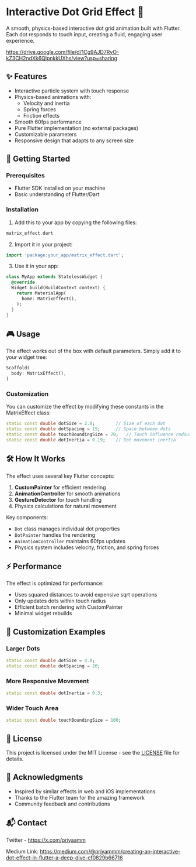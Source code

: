 # Interactive Dot Grid Effect 🌟

A smooth, physics-based interactive dot grid animation built with Flutter. Each dot responds to touch input, creating a fluid, engaging user experience.

https://drive.google.com/file/d/1Cg9AJD7RyO-kZ3CH2ndXk6QlpnkkUXhs/view?usp=sharing

## ✨ Features

- Interactive particle system with touch response
- Physics-based animations with:
  - Velocity and inertia
  - Spring forces
  - Friction effects
- Smooth 60fps performance
- Pure Flutter implementation (no external packages)
- Customizable parameters
- Responsive design that adapts to any screen size

## 🚀 Getting Started

### Prerequisites
- Flutter SDK installed on your machine
- Basic understanding of Flutter/Dart

### Installation

1. Add this to your app by copying the following files:
```dart
matrix_effect.dart
```

2. Import it in your project:
```dart
import 'package:your_app/matrix_effect.dart';
```

3. Use it in your app:
```dart
class MyApp extends StatelessWidget {
  @override
  Widget build(BuildContext context) {
    return MaterialApp(
      home: MatrixEffect(),
    );
  }
}
```

## 🎮 Usage

The effect works out of the box with default parameters. Simply add it to your widget tree:

```dart
Scaffold(
  body: MatrixEffect(),
)
```

### Customization

You can customize the effect by modifying these constants in the MatrixEffect class:

```dart
static const double dotSize = 2.0;        // Size of each dot
static const double dotSpacing = 15;      // Space between dots
static const double touchBoundingSize = 70;   // Touch influence radius
static const double dotInertia = 0.19;    // Dot movement inertia
```

## 🛠️ How It Works

The effect uses several key Flutter concepts:

1. **CustomPainter** for efficient rendering
2. **AnimationController** for smooth animations
3. **GestureDetector** for touch handling
4. Physics calculations for natural movement

Key components:
- `Dot` class manages individual dot properties
- `DotPainter` handles the rendering
- `AnimationController` maintains 60fps updates
- Physics system includes velocity, friction, and spring forces

## ⚡ Performance

The effect is optimized for performance:
- Uses squared distances to avoid expensive sqrt operations
- Only updates dots within touch radius
- Efficient batch rendering with CustomPainter
- Minimal widget rebuilds

## 🎨 Customization Examples

### Larger Dots
```dart
static const double dotSize = 4.0;
static const double dotSpacing = 20;
```

### More Responsive Movement
```dart
static const double dotInertia = 0.3;
```

### Wider Touch Area
```dart
static const double touchBoundingSize = 100;
```


## 📄 License

This project is licensed under the MIT License - see the [LICENSE](LICENSE) file for details.

## 🙏 Acknowledgments

- Inspired by similar effects in web and iOS implementations
- Thanks to the Flutter team for the amazing framework
- Community feedback and contributions

## 📬 Contact

Twitter - https://x.com/priyaamm

Medium Link: https://medium.com/@priyammm/creating-an-interactive-dot-effect-in-flutter-a-deep-dive-cf0829b66716
